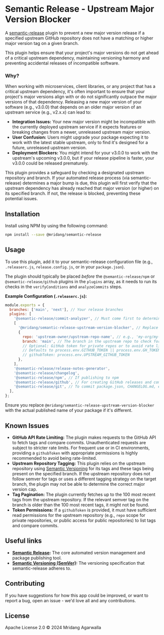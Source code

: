 # Semantic Release - Upstream Major Version Blocker

A [semantic-release](https://github.com/semantic-release/semantic-release)
plugin to prevent a new major version release if a specified upstream GitHub
repository does not have a matching or higher major version tag on a given
branch.

This plugin helps ensure that your project's major versions do not get ahead of
a critical upstream dependency, maintaining versioning harmony and preventing
accidental releases of incompatible software.

### Why?

When working with microservices, client libraries, or any project that has a
critical upstream dependency, it's often important to ensure that your project's
major versions align with or do not significantly outpace the major versions of
that dependency. Releasing a new major version of your software (e.g., v3.0.0)
that depends on an older major version of an upstream service (e.g., v2.x.x) can
lead to:

- **Integration Issues:** Your new major version might be incompatible with the
  currently deployed upstream service if it expects features or breaking
  changes from a newer, unreleased upstream major version.
- **User Confusion:** Users might upgrade your package expecting it to work
  with the latest stable upstream, only to find it's designed for a future,
  unreleased upstream version.
- **Deployment Blockers:** You might intend for your v3.0.0 to work with the
  upstream's upcoming v3.0.0, but if your release pipeline is faster, your
  v3.0.0 could be released prematurely.

This plugin provides a safeguard by checking a designated upstream repository and
branch. If your automated release process (via semantic-release) determines a
major bump is due, this plugin will first verify that the upstream dependency
has already reached that major version (or higher) on its specified branch. If
not, the release is blocked, preventing these potential issues.

## Installation

Install using NPM by using the following command:

```sh
npm install --save @mridang/semantic-release
```

## Usage

To use this plugin, add it to your semantic-release configuration file (e.g.,
`.releaserc.js`, `release.config.js`, or in your `package.json`).

The plugin should typically be placed _before_ the `@semantic-release/npm` or
`@semantic-release/github` plugins in the `plugins` array, as it needs to run
its checks in the `verifyConditions` and `analyzeCommits` steps.

**Example Configuration (`.releaserc.js`):**

```javascript
module.exports = {
  branches: ['main', 'next'], // Your release branches
  plugins: [
    '@semantic-release/commit-analyzer', // Must come first to determine release type
    [
      '@mridang/semantic-release-upstream-version-blocker', // Replace with your actual package name
      {
        repo: 'upstream-owner/upstream-repo-name', // e.g., 'my-org/my-api'
        branch: 'main', // The branch in the upstream repo to check for tags
        // Optional: GitHub token for private repos or to avoid rate limiting
        // Defaults to process.env.GITHUB_TOKEN || process.env.GH_TOKEN
        // githubToken: process.env.UPSTREAM_GITHUB_TOKEN
      },
    ],
    '@semantic-release/release-notes-generator',
    '@semantic-release/changelog',
    '@semantic-release/npm', // If publishing to npm
    '@semantic-release/github', // For creating GitHub releases and comments
    '@semantic-release/git', // To commit package.json, CHANGELOG.md, etc.
  ],
};
```

Ensure you replace `@mridang/semantic-release-upstream-version-blocker` with the
actual published name of your package if it's different.

## Known Issues

- **GitHub API Rate Limiting:** The plugin makes requests to the GitHub API to
  fetch tags and compare commits. Unauthenticated requests are subject to
  stricter rate limits. For frequent use or in CI environments, providing a
  `githubToken` with appropriate permissions is highly recommended to avoid
  being rate-limited.
- **Upstream Repository Tagging:** This plugin relies on the upstream
  repository using [Semantic Versioning](https://semver.org/) for its tags and
  these tags being present on the specified branch. If the upstream repository
  does not follow semver for tags or uses a different tagging strategy on the
  target branch, the plugin may not be able to determine the correct major
  version cap.
- **Tag Pagination:** The plugin currently fetches up to the 100 most recent
  tags from the upstream repository. If the relevant semver tag on the branch
  is older than the 100 most recent tags, it might not be found.
- **Token Permissions:** If a `githubToken` is provided, it must have
  sufficient read permissions for the upstream repository (e.g., `repo` scope
  for private repositories, or public access for public repositories) to list
  tags and compare commits.

## Useful links

- **[Semantic Release](https://github.com/semantic-release/semantic-release):**
  The core automated version management and package publishing tool.
- **[Semantic Versioning (SemVer)](https://semver.org/):** The versioning
  specification that semantic-release adheres to.

## Contributing

If you have suggestions for how this app could be improved, or
want to report a bug, open an issue - we'd love all and any
contributions.

## License

Apache License 2.0 © 2024 Mridang Agarwalla
